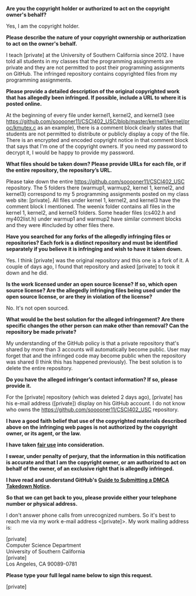 **Are you the copyright holder or authorized to act on the copyright owner's behalf?**

Yes, I am the copyright holder.

**Please describe the nature of your copyright ownership or authorization to act on the owner's behalf.**

I teach [private] at the University of Southern California since 2012. I have told all students in my classes that the programming assignments are private and they are not permitted to post their programming assignments on GitHub. The infringed repository contains copyrighted files from my programming assignments.

**Please provide a detailed description of the original copyrighted work that has allegedly been infringed. If possible, include a URL to where it is posted online.**

At the beginning of every file under kernel1, kernel2, and kernel3 (see https://github.com/sooooner11/CSCI402_USC/blob/master/kernel1/kernel/proc/kmutex.c as an example), there is a comment block clearly states that students are not permitted to distribute or publicly display a copy of the file. There is an encrypted and encoded copyright notice in that comment block that says that I'm one of the copyright owners. If you need my password to decrypt it, I would be happy to provide my password.

**What files should be taken down? Please provide URLs for each file, or if the entire repository, the repository’s URL.**

Please take down the entire https://github.com/sooooner11/CSCI402_USC repository. The 5 folders there (warmup1, warmup2, kernel 1, kernel2, and kernel3) correspond to my 5 programming assignments posted on my class web site: [private]. All files under kernel 1, kernel2, and kernel3 have the comment block I mentioned. The weenix folder contains all files in the kernel 1, kernel2, and kernel3 folders. Some header files (cs402.h and my402list.h) under warmup1 and warmup2 have similar comment blocks and they were #included by other files there.

**Have you searched for any forks of the allegedly infringing files or repositories? Each fork is a distinct repository and must be identified separately if you believe it is infringing and wish to have it taken down.**

Yes. I think [private] was the original repository and this one is a fork of it. A couple of days ago, I found that repository and asked [private] to took it down and he did.

**Is the work licensed under an open source license? If so, which open source license? Are the allegedly infringing files being used under the open source license, or are they in violation of the license?**

No. It's not open sourced.

**What would be the best solution for the alleged infringement? Are there specific changes the other person can make other than removal? Can the repository be made private?**

My understanding of the GitHub policy is that a private repository that's shared by more than 3 accounts will automatically become public. User may forget that and the infringed code may become public when the repository was shared (I think this has happened previously). The best solution is to delete the entire repository.

**Do you have the alleged infringer’s contact information? If so, please provide it.**

For the [private] repository (which was deleted 2 days ago), [private] has his e-mail address ([private]) display on his GitHub account. I do not know who owns the https://github.com/sooooner11/CSCI402_USC repository.

**I have a good faith belief that use of the copyrighted materials described above on the infringing web pages is not authorized by the copyright owner, or its agent, or the law.**

**I have taken <a href="https://www.lumendatabase.org/topics/22">fair use</a> into consideration.**

**I swear, under penalty of perjury, that the information in this notification is accurate and that I am the copyright owner, or am authorized to act on behalf of the owner, of an exclusive right that is allegedly infringed.**

**I have read and understand GitHub's <a href="https://help.github.com/articles/guide-to-submitting-a-dmca-takedown-notice/">Guide to Submitting a DMCA Takedown Notice</a>.**

**So that we can get back to you, please provide either your telephone number or physical address.**

I don't answer phone calls from unrecognized numbers. So it's best to reach me via my work e-mail address <[private]>. My work mailing address is:  

[private]  
Computer Science Department  
University of Southern California  
[private]  
Los Angeles, CA 90089-0781  

**Please type your full legal name below to sign this request.**

[private]
